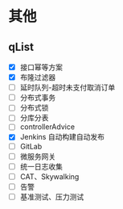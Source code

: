 # 其他

## qList

* [X] 接口幂等方案
* [X] 布隆过滤器
* [ ] 延时队列-超时未支付取消订单
* [ ] 分布式事务
* [ ] 分布式锁
* [ ] 分库分表
* [ ] controllerAdvice
* [X] Jenkins 自动构建自动发布
* [ ] GitLab
* [ ] 微服务网关
* [ ] 统一日志收集
* [ ] CAT、Skywalking
* [ ] 告警
* [ ] 基准测试、压力测试
